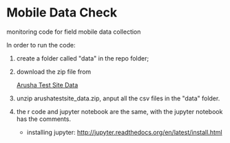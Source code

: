 # Mobile Data Check
monitoring code for field mobile data collection

In order to run the code:

1. create a folder called "data" in the repo folder;

2. download the zip file from 

	[Arusha Test Site Data](https://www.dropbox.com/s/h6ybezwokybsqs6/arushatestsite_data.zip?dl=0)

3. unzip arushatestsite_data.zip, anput all the csv files in the "data" folder.

4. the r code and jupyter notebook are the same, with the jupyter notebook has the comments.
	* installing jupyter:
	  http://jupyter.readthedocs.org/en/latest/install.html
